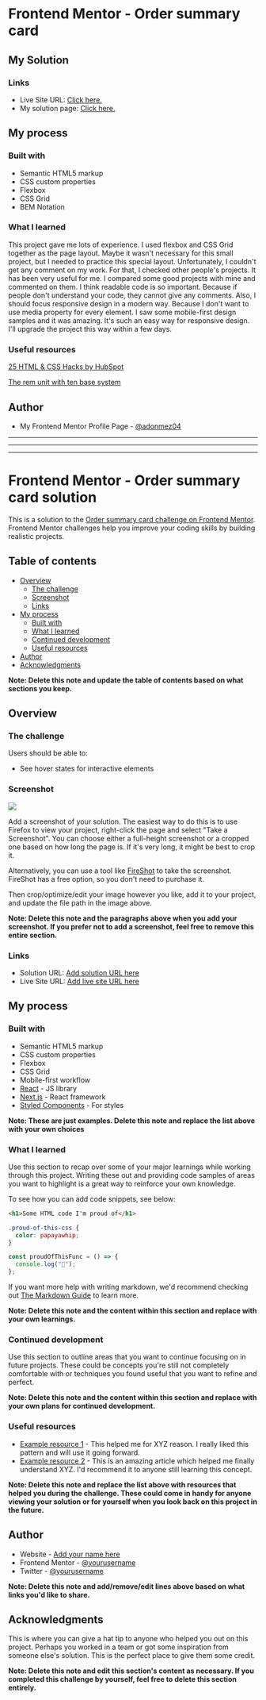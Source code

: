 # Frontend Mentor - Order summary card

## My Solution

### Links

- Live Site URL: [Click here.](https://adonmez04.github.io/FEM-2-Order-summary-component/)
- My solution page: [Click here.](https://www.frontendmentor.io/solutions/2ordersummarycomponent-flexbox-and-css-grid-not-responsive-pPXkTBmePp)

## My process

### Built with

- Semantic HTML5 markup
- CSS custom properties
- Flexbox
- CSS Grid
- BEM Notation

### What I learned

This project gave me lots of experience. I used flexbox and CSS Grid together as the page layout. Maybe it wasn't necessary for this small project, but I needed to practice this special layout. Unfortunately, I couldn't get any comment on my work. For that, I checked other people's projects. It has been very useful for me. I compared some good projects with mine and commented on them. I think readable code is so important. Because if people don't understand your code, they cannot give any comments. Also, I should focus responsive design in a modern way. Because I don't want to use media property for every element. I saw some mobile-first design samples and it was amazing. It's such an easy way for responsive design. I'll upgrade the project this way within a few days.

### Useful resources

[25 HTML & CSS Hacks by HubSpot](https://offers.hubspot.com/html-css-hacks?hubs_post-cta=anchor&hubs_post=blog.hubspot.com%2Fwebsite%2Fcomment-out-in-css&hubs_signup-url=blog.hubspot.com%2Fwebsite%2Fcomment-out-in-css&hubs_signup-cta=cta_button&hsCtaTracking=cace6948-d859-40c5-ad73-a401be3aa84e%7Cddfcd1ff-a7fb-4fc9-a145-07d3927c0afc)

[The rem unit with ten base system](https://www.youtube.com/shorts/ajjIo7C1ylI)

## Author

- My Frontend Mentor Profile Page - [@adonmez04](https://www.frontendmentor.io/profile/adonmez04)

---

---

---

# Frontend Mentor - Order summary card solution

This is a solution to the [Order summary card challenge on Frontend Mentor](https://www.frontendmentor.io/challenges/order-summary-component-QlPmajDUj). Frontend Mentor challenges help you improve your coding skills by building realistic projects.

## Table of contents

- [Overview](#overview)
  - [The challenge](#the-challenge)
  - [Screenshot](#screenshot)
  - [Links](#links)
- [My process](#my-process)
  - [Built with](#built-with)
  - [What I learned](#what-i-learned)
  - [Continued development](#continued-development)
  - [Useful resources](#useful-resources)
- [Author](#author)
- [Acknowledgments](#acknowledgments)

**Note: Delete this note and update the table of contents based on what sections you keep.**

## Overview

### The challenge

Users should be able to:

- See hover states for interactive elements

### Screenshot

![](./screenshot.jpg)

Add a screenshot of your solution. The easiest way to do this is to use Firefox to view your project, right-click the page and select "Take a Screenshot". You can choose either a full-height screenshot or a cropped one based on how long the page is. If it's very long, it might be best to crop it.

Alternatively, you can use a tool like [FireShot](https://getfireshot.com/) to take the screenshot. FireShot has a free option, so you don't need to purchase it.

Then crop/optimize/edit your image however you like, add it to your project, and update the file path in the image above.

**Note: Delete this note and the paragraphs above when you add your screenshot. If you prefer not to add a screenshot, feel free to remove this entire section.**

### Links

- Solution URL: [Add solution URL here](https://your-solution-url.com)
- Live Site URL: [Add live site URL here](https://your-live-site-url.com)

## My process

### Built with

- Semantic HTML5 markup
- CSS custom properties
- Flexbox
- CSS Grid
- Mobile-first workflow
- [React](https://reactjs.org/) - JS library
- [Next.js](https://nextjs.org/) - React framework
- [Styled Components](https://styled-components.com/) - For styles

**Note: These are just examples. Delete this note and replace the list above with your own choices**

### What I learned

Use this section to recap over some of your major learnings while working through this project. Writing these out and providing code samples of areas you want to highlight is a great way to reinforce your own knowledge.

To see how you can add code snippets, see below:

```html
<h1>Some HTML code I'm proud of</h1>
```

```css
.proud-of-this-css {
  color: papayawhip;
}
```

```js
const proudOfThisFunc = () => {
  console.log("🎉");
};
```

If you want more help with writing markdown, we'd recommend checking out [The Markdown Guide](https://www.markdownguide.org/) to learn more.

**Note: Delete this note and the content within this section and replace with your own learnings.**

### Continued development

Use this section to outline areas that you want to continue focusing on in future projects. These could be concepts you're still not completely comfortable with or techniques you found useful that you want to refine and perfect.

**Note: Delete this note and the content within this section and replace with your own plans for continued development.**

### Useful resources

- [Example resource 1](https://www.example.com) - This helped me for XYZ reason. I really liked this pattern and will use it going forward.
- [Example resource 2](https://www.example.com) - This is an amazing article which helped me finally understand XYZ. I'd recommend it to anyone still learning this concept.

**Note: Delete this note and replace the list above with resources that helped you during the challenge. These could come in handy for anyone viewing your solution or for yourself when you look back on this project in the future.**

## Author

- Website - [Add your name here](https://www.your-site.com)
- Frontend Mentor - [@yourusername](https://www.frontendmentor.io/profile/yourusername)
- Twitter - [@yourusername](https://www.twitter.com/yourusername)

**Note: Delete this note and add/remove/edit lines above based on what links you'd like to share.**

## Acknowledgments

This is where you can give a hat tip to anyone who helped you out on this project. Perhaps you worked in a team or got some inspiration from someone else's solution. This is the perfect place to give them some credit.

**Note: Delete this note and edit this section's content as necessary. If you completed this challenge by yourself, feel free to delete this section entirely.**
